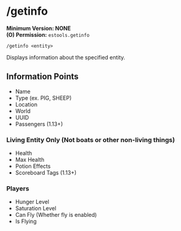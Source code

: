 # /getinfo

**Minimum Version: NONE**  
**(O) Permission:** `estools.getinfo`  
```
/getinfo <entity>
```

Displays information about the specified entity.

## Information Points
- Name
- Type (ex. PIG, SHEEP)
- Location
- World
- UUID
- Passengers (1.13+)

### Living Entity Only (Not boats or other non-living things)
- Health
- Max Health
- Potion Effects
- Scoreboard Tags (1.13+)

### Players
- Hunger Level
- Saturation Level
- Can Fly (Whether fly is enabled)
- Is Flying
